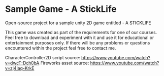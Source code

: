 # Sample Game - A StickLife
Open-source project for a sample unity 2D game entitled - A STICKLIFE

This game was created as part of the requirements for one of our courses. Feel free to download and experiment with it and use it for educational or entertainment purposes only. If there will be any problems or questions encountered within the project feel free to contact me.

CharacterController2D script source: https://www.youtube.com/watch?v=dwcT-Dch0bA
Fireworks asset source: 			 https://www.youtube.com/watch?v=zj4Iaq-KrkE